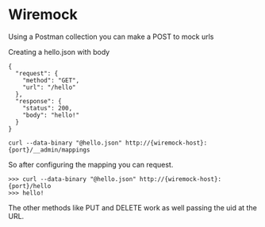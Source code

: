 # Wiremock
Using a Postman collection you can make a POST to mock urls

Creating a hello.json with body
```hello
{
  "request": {
    "method": "GET",
    "url": "/hello"
  },
  "response": {
    "status": 200,
    "body": "hello!"
  }
}
```


```shell
curl --data-binary "@hello.json" http://{wiremock-host}:{port}/__admin/mappings
```

So after configuring the mapping you can request.


```shell
>>> curl --data-binary "@hello.json" http://{wiremock-host}:{port}/hello
>>> hello!
```


The other methods like PUT and DELETE work as well passing the uid at the URL.
